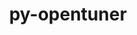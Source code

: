 ---
title: "py-opentuner"
layout: cache
categories: [package, develop-2024-05-19]
meta: {"versions": ["0.8.7"], "compilers": ["gcc@=11.4.0", "gcc@=9.4.0", "oneapi@=2024.0.0"], "oss": ["ubuntu20.04", "ubuntu22.04"], "platforms": ["linux"], "targets": ["neoverse_v1", "neoverse_v2", "ppc64le", "x86_64_v3"], "stacks": ["e4s", "e4s-neoverse-v2", "e4s-neoverse_v1", "e4s-oneapi", "e4s-power", "root"], "num_specs": 5, "num_specs_by_stack": {"e4s-power": 1, "root": 5, "e4s-neoverse_v1": 1, "e4s-neoverse-v2": 1, "e4s": 1, "e4s-oneapi": 1}}
spec_details: [{"hash": "fntbohtfykfn43uj3xb2atpfaccigma4", "compiler": "gcc@=9.4.0", "versions": ["0.8.7"], "os": "ubuntu20.04", "platform": "linux", "target": "ppc64le", "variants": ["build_system=python_pip"], "stacks": ["e4s-power", "root"], "size": "-", "tarball": "https://binaries.spack.io/releases/develop-2024-05-19/build_cache/linux-ubuntu20.04-ppc64le/gcc-9.4.0/py-opentuner-0.8.7/linux-ubuntu20.04-ppc64le-gcc-9.4.0-py-opentuner-0.8.7-fntbohtfykfn43uj3xb2atpfaccigma4.spack"}, {"hash": "jtvd2lgv5dsrhpv7e6s5zzvcvrcikl6a", "compiler": "gcc@=11.4.0", "versions": ["0.8.7"], "os": "ubuntu22.04", "platform": "linux", "target": "neoverse_v1", "variants": ["build_system=python_pip"], "stacks": ["root", "e4s-neoverse_v1"], "size": "-", "tarball": "https://binaries.spack.io/releases/develop-2024-05-19/build_cache/linux-ubuntu22.04-neoverse_v1/gcc-11.4.0/py-opentuner-0.8.7/linux-ubuntu22.04-neoverse_v1-gcc-11.4.0-py-opentuner-0.8.7-jtvd2lgv5dsrhpv7e6s5zzvcvrcikl6a.spack"}, {"hash": "vvfkfqudtrmic3vulktfm4kokp4vk3v5", "compiler": "gcc@=11.4.0", "versions": ["0.8.7"], "os": "ubuntu22.04", "platform": "linux", "target": "neoverse_v2", "variants": ["build_system=python_pip"], "stacks": ["root", "e4s-neoverse-v2"], "size": "-", "tarball": "https://binaries.spack.io/releases/develop-2024-05-19/build_cache/linux-ubuntu22.04-neoverse_v2/gcc-11.4.0/py-opentuner-0.8.7/linux-ubuntu22.04-neoverse_v2-gcc-11.4.0-py-opentuner-0.8.7-vvfkfqudtrmic3vulktfm4kokp4vk3v5.spack"}, {"hash": "ddhiuuldyzcgldqw5jcmk6n3bpeawoq5", "compiler": "gcc@=11.4.0", "versions": ["0.8.7"], "os": "ubuntu22.04", "platform": "linux", "target": "x86_64_v3", "variants": ["build_system=python_pip"], "stacks": ["e4s", "root"], "size": "-", "tarball": "https://binaries.spack.io/releases/develop-2024-05-19/build_cache/linux-ubuntu22.04-x86_64_v3/gcc-11.4.0/py-opentuner-0.8.7/linux-ubuntu22.04-x86_64_v3-gcc-11.4.0-py-opentuner-0.8.7-ddhiuuldyzcgldqw5jcmk6n3bpeawoq5.spack"}, {"hash": "ulheolspokjexnk7qh6eia47utrce7lm", "compiler": "oneapi@=2024.0.0", "versions": ["0.8.7"], "os": "ubuntu22.04", "platform": "linux", "target": "x86_64_v3", "variants": ["build_system=python_pip"], "stacks": ["e4s-oneapi", "root"], "size": "-", "tarball": "https://binaries.spack.io/releases/develop-2024-05-19/build_cache/linux-ubuntu22.04-x86_64_v3/oneapi-2024.0.0/py-opentuner-0.8.7/linux-ubuntu22.04-x86_64_v3-oneapi-2024.0.0-py-opentuner-0.8.7-ulheolspokjexnk7qh6eia47utrce7lm.spack"}]
---